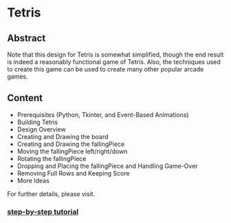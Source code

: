 # Tetris

## Abstract
Note that this design for Tetris is somewhat simplified, though the end result is indeed a reasonably functional game of Tetris. Also, the techniques used to create this game can be used to create many other popular arcade games.

## Content
* Prerequisites (Python, Tkinter, and Event-Based Animations)
* Building Tetris
* Design Overview
* Creating and Drawing the board
* Creating and Drawing the fallingPiece
* Moving the fallingPiece left/right/down
* Rotating the fallingPiece
* Dropping and Placing the fallingPiece and Handling Game-Over
* Removing Full Rows and Keeping Score
* More Ideas

For further details, please visit.
### [step-by-step tutorial](https://github.com/yuanpenc/Yuanpeng.github.io/blob/master/progress%20report/progress%20report%201(9.28).md)

